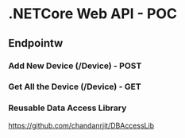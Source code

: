 # .NETCore Web API - POC

## Endpointw 
### Add New Device (/Device) - POST
### Get All the Device (/Device) - GET

### Reusable Data Access Library 
https://github.com/chandanrjit/DBAccessLib
